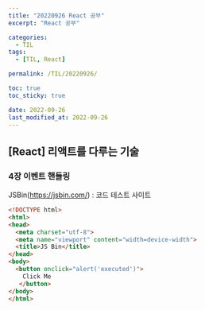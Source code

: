 ```yaml
---
title: "20220926 React 공부"
excerpt: "React 공부"

categories:
  - TIL
tags:
  - [TIL, React]

permalink: /TIL/20220926/

toc: true
toc_sticky: true

date: 2022-09-26
last_modified_at: 2022-09-26
---
```


## [React] 리액트를 다루는 기술

### 4장 이벤트 핸들링
JSBin(https://jsbin.com/) : 코드 테스트 사이트

```html
<!DOCTYPE html>
<html>
<head>
  <meta charset="utf-8">
  <meta name="viewport" content="width=device-width">
  <title>JS Bin</title>
</head>
<body>
  <button onclick="alert('executed')">
    Click Me
   </button>
</body>
</html>
```
